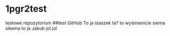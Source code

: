 # 1pgr2test
testowe repozytorium
##test GitHub 
To ja staszek
ta? to wyśmienicie
siema sikema to ja Jakub
jol jol
